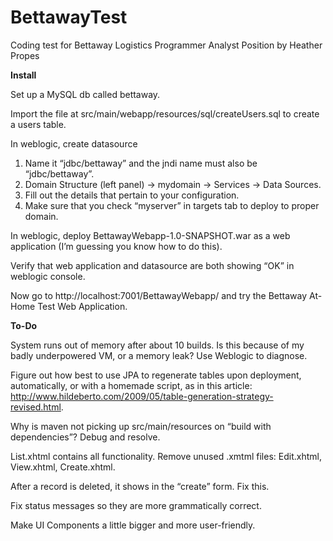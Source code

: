 # BettawayTest
Coding test for Bettaway Logistics Programmer Analyst Position
by Heather Propes


**Install**

Set up a MySQL db called bettaway.

Import the file at src/main/webapp/resources/sql/createUsers.sql to create a users table.

In weblogic, create datasource 
1) Name it “jdbc/bettaway” and the jndi name must also be “jdbc/bettaway”.
2) Domain Structure (left panel) -> mydomain -> Services -> Data Sources.
3) Fill out the details that pertain to your configuration.
4) Make sure that you check “myserver” in targets tab to deploy to proper domain. 

In weblogic, deploy BettawayWebapp-1.0-SNAPSHOT.war as a web application (I’m guessing you know how to do this).

Verify that web application and datasource are both showing “OK” in weblogic console.

Now go to http://localhost:7001/BettawayWebapp/ and try the Bettaway At-Home Test Web Application.


**To-Do**

System runs out of memory after about 10 builds. Is this because of my badly underpowered VM, or a memory leak? Use Weblogic to diagnose. 

Figure out how best to use JPA to regenerate tables upon deployment, automatically, or with a homemade script, as in this article: http://www.hildeberto.com/2009/05/table-generation-strategy-revised.html.

Why is maven not picking up src/main/resources on “build with dependencies”? Debug and resolve.

List.xhtml contains all functionality. Remove unused .xmtml files:  Edit.xhtml, View.xhtml, Create.xhtml.

After a record is deleted, it shows in the “create” form. Fix this.

Fix status messages so they are more grammatically correct.

Make UI Components a little bigger and more user-friendly.

